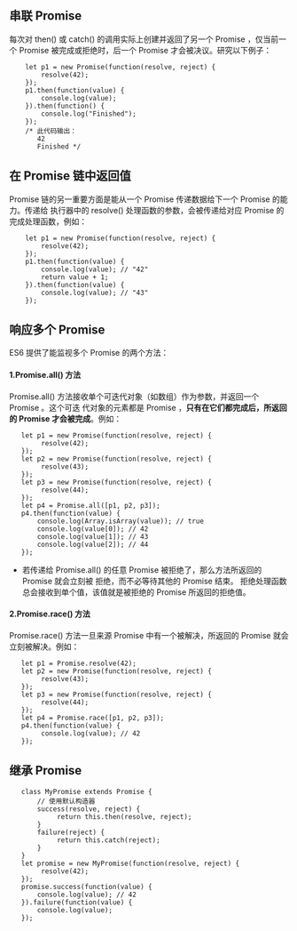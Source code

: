 ## 串联 Promise
每次对 then() 或 catch() 的调用实际上创建并返回了另一个 Promise ，仅当前一个
Promise 被完成或拒绝时，后一个 Promise 才会被决议。研究以下例子：
```ecmascript 6
    let p1 = new Promise(function(resolve, reject) {
        resolve(42);
    });
    p1.then(function(value) {
        console.log(value);
    }).then(function() {
        console.log("Finished");
    });
    /* 此代码输出：
       42
       Finished */
```

## 在 Promise 链中返回值
Promise 链的另一重要方面是能从一个 Promise 传递数据给下一个 Promise 的能力。传递给
执行器中的 resolve() 处理函数的参数，会被传递给对应 Promise 的完成处理函数，例如：
```ecmascript 6
    let p1 = new Promise(function(resolve, reject) {
        resolve(42);
    });
    p1.then(function(value) {
        console.log(value); // "42"
        return value + 1;
    }).then(function(value) {
        console.log(value); // "43"
    });
```

## 响应多个 Promise
 ES6 提供了能监视多个 Promise 的两个方法：
#### 1.Promise.all() 方法
Promise.all() 方法接收单个可迭代对象（如数组）作为参数，并返回一个 Promise 。这个可迭
代对象的元素都是 Promise ，**只有在它们都完成后，所返回的 Promise 才会被完成**。例如：
```ecmascript 6
   let p1 = new Promise(function(resolve, reject) {
        resolve(42);
   });
   let p2 = new Promise(function(resolve, reject) {
        resolve(43);
   });
   let p3 = new Promise(function(resolve, reject) {
        resolve(44);
   });
   let p4 = Promise.all([p1, p2, p3]);
   p4.then(function(value) {
       console.log(Array.isArray(value)); // true
       console.log(value[0]); // 42
       console.log(value[1]); // 43
       console.log(value[2]); // 44
   });
```
* 若传递给 Promise.all() 的任意 Promise 被拒绝了，那么方法所返回的 Promise 就会立刻被
拒绝，而不必等待其他的 Promise 结束。 拒绝处理函数总会接收到单个值，该值就是被拒绝的
 Promise 所返回的拒绝值。

#### 2.Promise.race() 方法
Promise.race() 方法一旦来源 Promise 中有一个被解决，所返回的 Promise 就会立刻被解决。例如：
```ecmascript 6
   let p1 = Promise.resolve(42);
   let p2 = new Promise(function(resolve, reject) {
        resolve(43);
   });
   let p3 = new Promise(function(resolve, reject) {
        resolve(44);
   });
   let p4 = Promise.race([p1, p2, p3]);
   p4.then(function(value) {
        console.log(value); // 42
   });
```

## 继承 Promise
```ecmascript 6
   class MyPromise extends Promise {
       // 使用默认构造器
       success(resolve, reject) {
            return this.then(resolve, reject);
       }
       failure(reject) {
            return this.catch(reject);
       }
   }
   let promise = new MyPromise(function(resolve, reject) {
        resolve(42);
   });
   promise.success(function(value) {
       console.log(value); // 42
   }).failure(function(value) {
       console.log(value);
   });
```
 